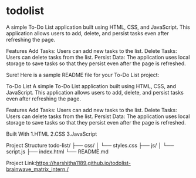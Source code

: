 # todolist

A simple To-Do List application built using HTML, CSS, and JavaScript. This application allows users to add, delete, and persist tasks even after refreshing the page.

Features
Add Tasks: Users can add new tasks to the list.
Delete Tasks: Users can delete tasks from the list.
Persist Data: The application uses local storage to save tasks so that they persist even after the page is refreshed.


Sure! Here is a sample README file for your To-Do List project:

To-Do List
A simple To-Do List application built using HTML, CSS, and JavaScript. This application allows users to add, delete, and persist tasks even after refreshing the page.

Features
Add Tasks: Users can add new tasks to the list.
Delete Tasks: Users can delete tasks from the list.
Persist Data: The application uses local storage to save tasks so that they persist even after the page is refreshed.

Built With
1.HTML
2.CSS
3.JavaScript

Project Structure
todo-list/
├── css/
│   └── styles.css
├── js/
│   └── script.js
├── index.html
└── README.md

Project Link:https://harshitha1189.github.io/todolist-brainwave_matrix_intern./
